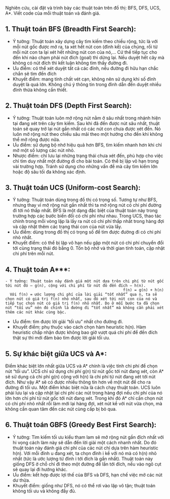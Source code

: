 Nghiên cứu, cài đặt và trình bày các thuật toán trên đồ thị: BFS, DFS, UCS, A*. 
Viết code của mỗi thuật toán và đánh giá.
## 1. Thuật toán BFS (Breadth First Search):
  - Ý tưởng: Thuật toán xây dựng cây tìm kiếm theo chiều rộng, tức là với mỗi nút gốc được mở ra, ta xét hết nút con (đỉnh kề) của chúng, rồi từ mỗi nút con ta lại xét hết những nút con của nó,… Cứ thế tiếp tục cho đến khi nào chạm phải nút đích (goal) thì dừng lại. Nếu duyệt hết cây mà không có nút đích thì kết luận không tìm thấy đường đi.
  - Ưu điểm: có thể xét duyệt tất cả các đỉnh, nếu đường đi hữu hạn chắc chắn sẽ tìm đến đích
  - Khuyết điểm: mang tính chất vét cạn, không nên sử dụng khi số đỉnh duyệt là quá lớn. Không chú ý thông tin trong đỉnh dẫn đến duyệt nhiều đỉnh thừa không cần thiết.
  
## 2. Thuật toán DFS (Depth First Search):
  - Ý tưởng: Thuật toán luôn mở rộng nút nằm ở sâu nhất trong nhánh hiện tại đang xét trên cây tìm kiếm. Sau khi đã đến được nút sâu nhất, thuật toán sẽ quay trở lại nút gần nhất có các nút con chưa được xét đến. Nó luôn mở rộng nút theo chiều sâu mãi theo một hướng cho đến khi không thể mở rộng được nữa.
  - Ưu điểm: sử dụng bộ nhớ hiệu quả hơn BFS, tìm kiếm nhanh hơn khi chỉ mở một số lượng các nút nhỏ.
  - Nhược điểm: chỉ lưu lại những trạng thái chưa xét đến, phù hợp cho việc chỉ tìm duy nhất một đường đi cho bài toán. Có thể bị lặp vô hạn trong vài trường hợp. Tránh sử dụng cho những vấn đề mà cây tìm kiếm lớn hoặc độ sâu tối đa không xác định.
  
## 3. Thuật toán UCS (Uniform-cost Search):
  - Ý tưởng: Thuật toán dùng trong đồ thị có trọng số. Tương tự như BFS, nhưng thay vì mở rộng nút gần nhất thì ta mở rộng nút có chi phí đường đi tới nó thấp nhất. BFS là một dạng đặc biệt của thuật toán này trong trường hợp các bước biến đổi có chi phí như nhau. Trong UCS, thao tác chính trong mỗi vòng lặp là lấy ra nút có chi phí thấp nhất trong
hàng đợi và cập nhật thêm các trạng thái con của nút vừa lấy.
  - Ưu điểm: dùng trong đồ thị có trọng số để tìm được đường đi có chi phí nhỏ nhất.
  - Khuyết điểm: có thể bị lặp vô hạn nếu gặp một nút có chi phí chuyển đổi tới cùng trạng thái đó bằng 0. Tốn bộ nhớ và thời gian tính toán, cập nhật chi phí trên mỗi nút.
  
## 4. Thuật toán A***:
    - Ý tưởng: Thuật toán này đánh giá một nút dựa trên chi phí từ nút gốc tới nút đó – g(n), cộng với chi phí từ nút đó đến đích – h(n). 
                                                        f(n) = g(n) + h(n)
      Với f(n) = ước lượng chi phí của lời giải “tốt nhất” qua n, ta sẽ chọn nút có giá trị f(n) nhỏ nhất, sau đó xét tới nút con của nó và tiếp tục chọn nút có giá trị f(n) nhỏ nhất. Do ở mỗi bước ta đã chọn nút “tối ưu” nên đó chính là đường đi “tốt nhất” mà không cần phải xét thêm các nút khác cùng bậc.
   - Ưu điểm: tìm được lời giải “tối ưu” nhất cho đường đi.
   - Khuyết điểm: phụ thuộc vào cách chọn hàm heuristic h(n). Hàm heuristic chấp nhận được không bao giờ vượt quá chi phí để đến đích thật sự thì mới đảm bảo tìm được lời giải tối ưu.
   
## 5. Sự khác biệt giữa UCS và A*:
   Điểm khác biệt lớn nhất giữa UCS và A* chính là việc tính chi phí để chọn nút “tối ưu”. UCS chỉ sử dụng chi phí g(n) từ nút gốc tới nút đang xét, còn A* sẽ sử dụng cả chi phí g(n) cộng với h(n) là chi phí từ nút đang xét tới nút đích. Như vậy A* sẽ có được nhiều thông tin hơn về một nút để cho ra đường đi tối ưu.
   Một điểm khác biệt nữa là cách chạy thuật toán. UCS luôn phải lưu lại và cập nhật lại chi phí các nút trong hàng đợi nếu chi phí của nó lớn hơn chi phí từ nút gốc tới nút đang xét. Trong khi đó A* chỉ cần chọn nút có chi phí nhỏ nhất rồi làm mới lại hàng đợi, xét nút kề với nút vừa chọn, mà không cần quan tâm đến các nút cùng cấp bị bỏ qua.
   
## 6. Thuật toán GBFS (Greedy Best First Search):
  - Ý tưởng: Tìm kiếm tối ưu kiểu tham lam sẽ mở rộng nút gần đích nhất với hi vọng cách làm này sẽ dẫn đến lời giải một cách nhanh nhất. Do đó thuật toán này đánh giá chi phí của các nút chỉ dựa trên hàm heuristic h(n). Với mỗi đỉnh u đang xét, ta chọn đỉnh i kề với nó mà có h(n) nhỏ nhất (tức là ước lượng từ đỉnh i tới đích là gần nhất). Thuật toán này giống DFS ở chỗ chỉ đi theo một đường để lần tới đích, nếu vào ngõ cụt sẽ quay lại đi hướng khác.
  - Ưu điểm: kết hợp được lợi thế của BFS và DFS, hạn chế việc mở các nút dư thừa.
  - Khuyết điểm: giống như DFS, nó có thể rơi vào lặp vô tận; thuật toán không tối ưu và không đầy đủ.
